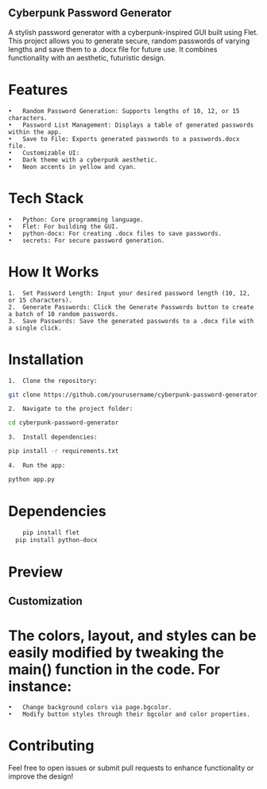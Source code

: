 ## Cyberpunk Password Generator

A stylish password generator with a cyberpunk-inspired GUI built using Flet. This project allows you to generate secure, random passwords of varying lengths and save them to a .docx file for future use. It combines functionality with an aesthetic, futuristic design.

# Features
	•	Random Password Generation: Supports lengths of 10, 12, or 15 characters.
	•	Password List Management: Displays a table of generated passwords within the app.
	•	Save to File: Exports generated passwords to a passwords.docx file.
	•	Customizable UI:
	•	Dark theme with a cyberpunk aesthetic.
	•	Neon accents in yellow and cyan.

# Tech Stack
	•	Python: Core programming language.
	•	Flet: For building the GUI.
	•	python-docx: For creating .docx files to save passwords.
	•	secrets: For secure password generation.

# How It Works
	1.	Set Password Length: Input your desired password length (10, 12, or 15 characters).
	2.	Generate Passwords: Click the Generate Passwords button to create a batch of 10 random passwords.
	3.	Save Passwords: Save the generated passwords to a .docx file with a single click.

# Installation
	1.	Clone the repository:
```bash
git clone https://github.com/yourusername/cyberpunk-password-generator.git
```

	2.	Navigate to the project folder:
```bash
cd cyberpunk-password-generator
```

	3.	Install dependencies:
```bash
pip install -r requirements.txt
```

	4.	Run the app:
```bash
python app.py
```
# Dependencies
```bash
	pip install flet
  pip install python-docx
```

# Preview

## Customization

# The colors, layout, and styles can be easily modified by tweaking the main() function in the code. For instance:
	•	Change background colors via page.bgcolor.
	•	Modify button styles through their bgcolor and color properties.

# Contributing

Feel free to open issues or submit pull requests to enhance functionality or improve the design!
